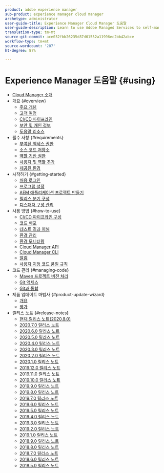 ```yaml
---
product: adobe experience manager
sub-product: experience manager cloud manager
archetype: administrator
user-guide-title: Experience Manager Cloud Manager 도움말
user-guide-description: Learn to use Adobe Managed Services to self-manage Experience Manager in the cloud.
translation-type: tm+mt
source-git-commit: ace032fbb26235d87d61552a11996ec2bb42abce
workflow-type: tm+mt
source-wordcount: '207'
ht-degree: 87%

---
```



# Experience Manager 도움말 {#using}

+ [Cloud Manager 소개](introduction-to-cloud-manager.md)
+ 개요 {#overview}
   + [주요 개념](key-concepts.md)
   + [고객 여정](customer-journey.md)
   + [CI/CD 파이프라인](ci-cd-pipeline.md)
   + [보안 및 개인 정보](security-and-privacy.md)
   + [도움말 리소스](help-resources.md)
+ 필수 사항 {#requirements}
   + [부여된 액세스 권한](access-rights-granted.md)
   + [소스 코드 저장소](source-code-repository.md)
   + [역할 기반 권한](role-based-permissions.md)
   + [사용자 및 역할 추가](setting-up-users-and-roles.md)
   + [제공된 환경](environments-provisioned.md)
+ 시작하기 {#getting-started}
   + [처음 로그인](first-time-login.md)
   + [프로그램 설정](setting-up-program.md)
   + [AEM 애플리케이션 프로젝트 만들기](create-an-application-project.md)
   + [릴리스 분기 구성](configure-your-release-branches.md)
   + [디스패처 구성 관리](dispatcher-configurations.md)
+ 사용 방법 {#how-to-use}
   + [CI/CD 파이프라인 구성](configuring-pipeline.md)
   + [코드 배포](deploying-code.md)
   + [테스트 결과 이해](understand-your-test-results.md)
   + [환경 관리](manage-your-environment.md)
   + [환경 모니터링](monitor-your-environments.md)
   + [Cloud Manager API](https://www.adobe.io/apis/experiencecloud/cloud-manager/docs.html)
   + [Cloud Manager CLI](https://github.com/adobe/aio-cli-plugin-cloudmanager/blob/master/README.md)
   + [알림](notifications.md)
   + [사용자 지정 코드 품질 규칙](custom-code-quality-rules.md)
+ 코드 관리 {#managing-code}
   + [Maven 프로젝트 버전 처리](activating-maven-project.md)
   + [Git 액세스](accessing-git.md)
   + [Git과 통합](setup-cloud-manager-git-integration.md)
+ 제품 업데이트 마법사 {#product-update-wizard}
   + [개요](overview-productupdate-wizard.md)
   + [평가](evaluation.md)
+ 릴리스 노트 {#release-notes}
   + [현재 릴리스 노트(2020.8.0)](release-notes-current.md)
   + [2020.7.0 릴리스 노트](release-notes-2020-7-0.md)
   + [2020.6.0 릴리스 노트](release-notes-2020-6-0.md)
   + [2020.5.0 릴리스 노트](release-notes-2020-5-0.md)
   + [2020.4.0 릴리스 노트](release-notes-2020-4-0.md)
   + [2020.3.0 릴리스 노트](release-notes-2020-3-0.md)
   + [2020.2.0 릴리스 노트](release-notes-2020-2-0.md)
   + [2020.1.0 릴리스 노트](release-notes-2020-1-0.md)
   + [2019.12.0 릴리스 노트](release-notes-2019-12-0.md)
   + [2019.11.0 릴리스 노트](release-notes-2019-11-0.md)
   + [2019.10.0 릴리스 노트](release-notes-2019-10-0.md)
   + [2019.9.0 릴리스 노트](release-notes-2019-9-0.md)
   + [2019.8.0 릴리스 노트](release-notes-2019-8-0.md)
   + [2019.7.0 릴리스 노트](release-notes-2019-7-0.md)
   + [2019.6.0 릴리스 노트](release-notes-2019-6-0.md)
   + [2019.5.0 릴리스 노트](release-notes-2019-5-0.md)
   + [2019.4.0 릴리스 노트](release-notes-2019-4-0.md)
   + [2019.3.0 릴리스 노트](release-notes-2019-3-0.md)
   + [2019.2.0 릴리스 노트](release-notes-2019-2-0.md)
   + [2019.1.0 릴리스 노트](release-notes-2019-1-0.md)
   + [2018.9.0 릴리스 노트](release-notes-2018-9-0.md)
   + [2018.8.0 릴리스 노트](release-notes-2018-8-0.md)
   + [2018.7.0 릴리스 노트](release-notes-2018-7-0.md)
   + [2018.6.0 릴리스 노트](release-notes-2018-6-0.md)
   + [2018.5.0 릴리스 노트](release-notes-2018-5-0.md)
